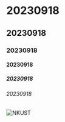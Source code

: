# 20230918
## 20230918
### 20230918
#### 20230918
##### 20230918
###### 20230918

![NKUST](nkust.jpg "高科大")
